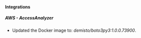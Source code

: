 #### Integrations
##### AWS - AccessAnalyzer
- Updated the Docker image to: *demisto/boto3py3:1.0.0.73900*.
